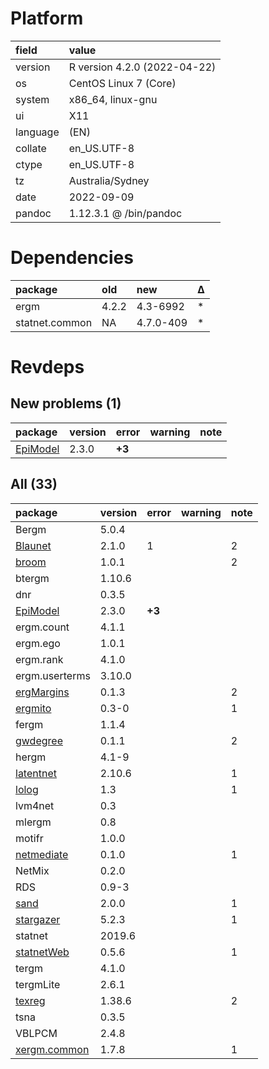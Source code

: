 # Platform

|field    |value                        |
|:--------|:----------------------------|
|version  |R version 4.2.0 (2022-04-22) |
|os       |CentOS Linux 7 (Core)        |
|system   |x86_64, linux-gnu            |
|ui       |X11                          |
|language |(EN)                         |
|collate  |en_US.UTF-8                  |
|ctype    |en_US.UTF-8                  |
|tz       |Australia/Sydney             |
|date     |2022-09-09                   |
|pandoc   |1.12.3.1 @ /bin/pandoc       |

# Dependencies

|package        |old   |new       |Δ  |
|:--------------|:-----|:---------|:--|
|ergm           |4.2.2 |4.3-6992  |*  |
|statnet.common |NA    |4.7.0-409 |*  |

# Revdeps

## New problems (1)

|package  |version |error  |warning |note |
|:--------|:-------|:------|:-------|:----|
|[EpiModel](problems.md#epimodel)|2.3.0   |__+3__ |        |     |

## All (33)

|package        |version |error  |warning |note |
|:--------------|:-------|:------|:-------|:----|
|Bergm          |5.0.4   |       |        |     |
|[Blaunet](problems.md#blaunet)|2.1.0   |1      |        |2    |
|[broom](problems.md#broom)|1.0.1   |       |        |2    |
|btergm         |1.10.6  |       |        |     |
|dnr            |0.3.5   |       |        |     |
|[EpiModel](problems.md#epimodel)|2.3.0   |__+3__ |        |     |
|ergm.count     |4.1.1   |       |        |     |
|ergm.ego       |1.0.1   |       |        |     |
|ergm.rank      |4.1.0   |       |        |     |
|ergm.userterms |3.10.0  |       |        |     |
|[ergMargins](problems.md#ergmargins)|0.1.3   |       |        |2    |
|[ergmito](problems.md#ergmito)|0.3-0   |       |        |1    |
|fergm          |1.1.4   |       |        |     |
|[gwdegree](problems.md#gwdegree)|0.1.1   |       |        |2    |
|hergm          |4.1-9   |       |        |     |
|[latentnet](problems.md#latentnet)|2.10.6  |       |        |1    |
|[lolog](problems.md#lolog)|1.3     |       |        |1    |
|lvm4net        |0.3     |       |        |     |
|mlergm         |0.8     |       |        |     |
|motifr         |1.0.0   |       |        |     |
|[netmediate](problems.md#netmediate)|0.1.0   |       |        |1    |
|NetMix         |0.2.0   |       |        |     |
|RDS            |0.9-3   |       |        |     |
|[sand](problems.md#sand)|2.0.0   |       |        |1    |
|[stargazer](problems.md#stargazer)|5.2.3   |       |        |1    |
|statnet        |2019.6  |       |        |     |
|[statnetWeb](problems.md#statnetweb)|0.5.6   |       |        |1    |
|tergm          |4.1.0   |       |        |     |
|tergmLite      |2.6.1   |       |        |     |
|[texreg](problems.md#texreg)|1.38.6  |       |        |2    |
|tsna           |0.3.5   |       |        |     |
|VBLPCM         |2.4.8   |       |        |     |
|[xergm.common](problems.md#xergmcommon)|1.7.8   |       |        |1    |

